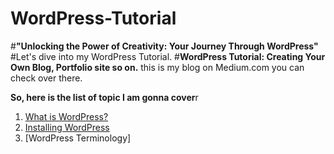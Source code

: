 # WordPress-Tutorial
#**"Unlocking the Power of Creativity: Your Journey Through WordPress"**
#Let's dive into my WordPress Tutorial.
#**WordPress Tutorial: Creating Your Own Blog, Portfolio site so on.** this is my blog on Medium.com 
you can check over there.

**So, here is the list of topic I am gonna cover**r 
1. [What is WordPress?](https://medium.com/@hope_16/wordpress-tutorial-creating-your-own-blog-portfolio-site-so-on-e230ff1b1793)
2. [Installing WordPress](https://medium.com/@hope_16/wordpress-tutorial-creating-your-own-blog-portfolio-site-so-on-e230ff1b1793)
3. [WordPress Terminology]
